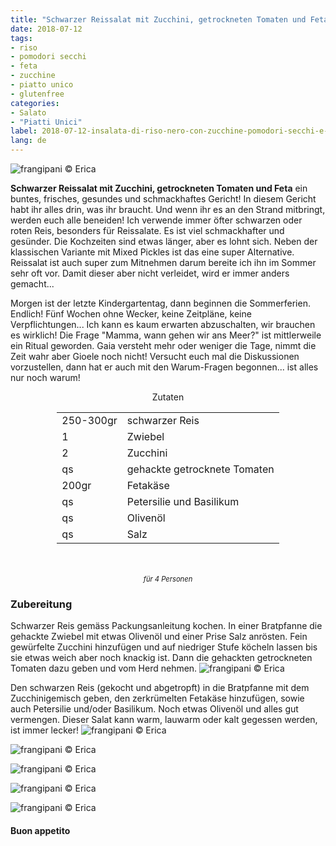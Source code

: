```yaml
---
title: "Schwarzer Reissalat mit Zucchini, getrockneten Tomaten und Feta"
date: 2018-07-12
tags:
- riso
- pomodori secchi
- feta
- zucchine
- piatto unico
- glutenfree
categories:
- Salato
- "Piatti Unici"
label: 2018-07-12-insalata-di-riso-nero-con-zucchine-pomodori-secchi-e-feta
lang: de
---
```

![](../2018-07-12-insalata-di-riso-nero-con-zucchine-pomodori-secchi-e-feta/header.jpg "frangipani © Erica")

**Schwarzer Reissalat mit Zucchini, getrockneten Tomaten und Feta** ein buntes, frisches, gesundes und schmackhaftes Gericht! In diesem Gericht habt ihr alles drin, was ihr braucht. Und wenn ihr es an den Strand mitbringt, werden euch alle beneiden! Ich verwende immer öfter schwarzen oder roten Reis, besonders für Reissalate. Es ist viel schmackhafter und gesünder. Die Kochzeiten sind etwas länger, aber es lohnt sich. Neben der klassischen Variante mit Mixed Pickles ist das eine super Alternative. Reissalat ist auch super zum Mitnehmen darum bereite ich ihn im Sommer sehr oft vor. Damit dieser aber nicht verleidet, wird er immer anders gemacht...

Morgen ist der letzte Kindergartentag, dann beginnen die Sommerferien. Endlich! Fünf Wochen ohne Wecker, keine Zeitpläne, keine Verpflichtungen... Ich kann es kaum erwarten abzuschalten, wir brauchen es wirklich! Die Frage "Mamma, wann gehen wir ans Meer?" ist mittlerweile ein Ritual geworden. Gaia versteht mehr oder weniger die Tage, nimmt die Zeit wahr aber Gioele noch nicht! Versucht euch mal die Diskussionen vorzustellen, dann hat er auch mit den Warum-Fragen begonnen... ist alles nur noch warum!

<div id="wrapper" style="text-align: center">
  <div id="yourdiv" style="display: inline-block;">
    <div class="ingredients" itemscope itemtype="http://schema.org/Recipe">
      <span itemprop="name" style="display:none;">Schwarzer Reissalat mit Zucchini, getrockneten Tomaten und Feta</span>
      <span itemprop="recipeCategory" style="display:none;">Herzhaftes</span>
      <img itemprop="image" style="display:none;" class="ignore-gallery-item" src="../2018-07-12-insalata-di-riso-nero-con-zucchine-pomodori-secchi-e-feta/header.jpeg"/>
      <span itemprop="author" style="display:none;">Erica Raiano</span>
      <span itemprop="description" style="display:none;">Schwarzer Reissalat mit Zucchini, getrockneten Tomaten und Feta ein buntes, frisches, gesundes und schmackhaftes Gericht!</span>
      <div class="ingredients-title">Zutaten</div>
      <table>
        <tbody>
          </tr>
          <tr itemprop="recipeIngredient">
            <td>250-300gr</td>
            <td>schwarzer Reis</td>
          </tr>
          <tr itemprop="recipeIngredient">
            <td>1</td>
            <td>Zwiebel</td>
          </tr>
          <tr itemprop="recipeIngredient">
            <td>2</td>
            <td>Zucchini</td>
          </tr>
          <tr itemprop="recipeIngredient">
            <td>qs</td>
            <td>gehackte getrocknete Tomaten</td>
          </tr>
          <tr itemprop="recipeIngredient">
            <td>200gr</td>
            <td>Fetakäse</td>
          </tr>
          <tr itemprop="recipeIngredient">
            <td>qs</td>
            <td>Petersilie und Basilikum</td>
          </tr>
          <tr itemprop="recipeIngredient">
            <td>qs</td>
            <td>Olivenöl</td>
          </tr>
          <tr itemprop="recipeIngredient">
            <td>qs</td>
            <td>Salz</td>
          </tr>
        </tbody>
      </table>
      <br></br>
      <i class="pull-right" style="font-size: 80%;">für 4 Personen</i>
    </div>
  </div>
</div>


<h3>
  <font color="grey">
    <i class="fa-solid fa-gears"></i>
  </font> Zubereitung
</h3>

Schwarzer Reis gemäss Packungsanleitung kochen. In einer Bratpfanne die gehackte Zwiebel mit etwas Olivenöl und einer Prise Salz anrösten. Fein gewürfelte Zucchini hinzufügen und auf niedriger Stufe köcheln lassen bis sie etwas weich aber noch knackig ist. Dann die gehackten getrockneten Tomaten dazu geben und vom Herd nehmen.
![](../2018-07-12-insalata-di-riso-nero-con-zucchine-pomodori-secchi-e-feta/zucchine.jpg "frangipani © Erica")

Den schwarzen Reis (gekocht und abgetropft) in die Bratpfanne mit dem Zucchinigemisch geben, den zerkrümelten Fetakäse hinzufügen, sowie auch Petersilie und/oder Basilikum. Noch etwas Olivenöl und alles gut vermengen. Dieser Salat kann warm, lauwarm oder kalt gegessen werden, ist immer lecker!
![](../2018-07-12-insalata-di-riso-nero-con-zucchine-pomodori-secchi-e-feta/risultato1.jpg "frangipani © Erica")

![](../2018-07-12-insalata-di-riso-nero-con-zucchine-pomodori-secchi-e-feta/risultato2.jpg "frangipani © Erica")

![](../2018-07-12-insalata-di-riso-nero-con-zucchine-pomodori-secchi-e-feta/risultato3.jpg "frangipani © Erica")

![](../2018-07-12-insalata-di-riso-nero-con-zucchine-pomodori-secchi-e-feta/risultato4.jpg "frangipani © Erica")

![](../2018-07-12-insalata-di-riso-nero-con-zucchine-pomodori-secchi-e-feta/risultato5.jpg "frangipani © Erica")

<h4>Buon appetito
  <font color="red">
    <i class="fa-regular fa-face-smile"></i>
  </font>
</h4>
